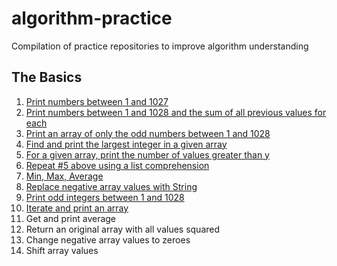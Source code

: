 # algorithm-practice
Compilation of practice repositories to improve algorithm understanding

## The Basics

1. [Print numbers between 1 and 1027](https://github.com/Fashimpaur/algorithm-practice/blob/main/The%20Basics/print_1_1027.py)
2. [Print numbers between 1 and 1028 and the sum of all previous values for each](https://github.com/Fashimpaur/algorithm-practice/blob/main/The%20Basics/print_1_1028_sums.py)
3. [Print an array of only the odd numbers between 1 and 1028](https://github.com/Fashimpaur/algorithm-practice/blob/main/The%20Basics/array_of_odds.py)
4. [Find and print the largest integer in a given array](https://github.com/Fashimpaur/algorithm-practice/blob/main/The%20Basics/find_and_print_max.py)
5. [For a given array, print the number of values greater than y](https://github.com/Fashimpaur/algorithm-practice/blob/main/The%20Basics/greater_than_y.py)
6. [Repeat #5 above using a list comprehension](https://github.com/Fashimpaur/algorithm-practice/blob/main/The%20Basics/comprehension_greater_than_y.py)
7. [Min, Max, Average](https://github.com/Fashimpaur/algorithm-practice/blob/main/The%20Basics/min_max_average.py)
8. [Replace negative array values with String](https://github.com/Fashimpaur/algorithm-practice/blob/main/The%20Basics/swap_negative_with_string.py)
9. [Print odd integers between 1 and 1028](https://github.com/Fashimpaur/algorithm-practice/blob/main/The%20Basics/print_odds_1_1028.py)
10. [Iterate and print an array](https://github.com/Fashimpaur/algorithm-practice/blob/main/The%20Basics/iterate_and_print.py)
11. Get and print average
12. Return an original array with all values squared
13. Change negative array values to zeroes
14. Shift array values